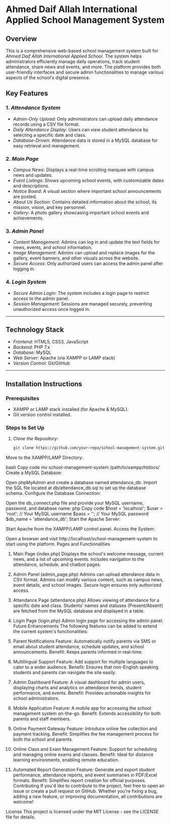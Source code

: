 # Ahmed Daif Allah International Applied School Management System

## Overview

This is a comprehensive web-based school management system built for *Ahmed Daif Allah International Applied School*. The system helps administrators efficiently manage daily operations, track student attendance, share news and events, and more. The platform provides both user-friendly interfaces and secure admin functionalities to manage various aspects of the school's digital presence.

## Key Features

### 1. *Attendance System*
   - *Admin-Only Upload*: Only administrators can upload daily attendance records using a CSV file format.
   - *Daily Attendance Display*: Users can view student attendance by selecting a specific date and class.
   - *Database-Driven*: Attendance data is stored in a MySQL database for easy retrieval and management.

### 2. *Main Page*
   - *Campus News*: Displays a real-time scrolling marquee with campus news and updates.
   - *Event Listings*: Shows upcoming school events, with customizable dates and descriptions.
   - *Notice Board*: A visual section where important school announcements are posted.
   - *About Us Section*: Contains detailed information about the school, its mission, vision, and key personnel.
   - *Gallery*: A photo gallery showcasing important school events and achievements.

### 3. *Admin Panel*
   - *Content Management*: Admins can log in and update the text fields for news, events, and school information.
   - *Image Management*: Admins can upload and replace images for the gallery, event banners, and other visuals across the website.
   - *Secure Access*: Only authorized users can access the admin panel after logging in.

### 4. *Login System*
   - *Secure Admin Login*: The system includes a login page to restrict access to the admin panel.
   - *Session Management*: Sessions are managed securely, preventing unauthorized access once logged in.

---

## Technology Stack

- *Frontend*: HTML5, CSS3, JavaScript
- *Backend*: PHP 7.x
- *Database*: MySQL
- *Web Server*: Apache (via XAMPP or LAMP stack)
- *Version Control*: Git/GitHub

---

## Installation Instructions

### Prerequisites

- XAMPP or LAMP stack installed (for Apache & MySQL).
- Git version control installed.

### Steps to Set Up

1. *Clone the Repository*:
   ```bash
   git clone https://github.com/your-repo/school-management-system.git
Move to the XAMPP/LAMP Directory:

bash
Copy code
mv school-management-system /path/to/xampp/htdocs/
Create a MySQL Database:

Open phpMyAdmin and create a database named attendance_db.
Import the SQL file located at db/attendance_db.sql to set up the database schema.
Configure the Database Connection:

Open the db_connect.php file and provide your MySQL username, password, and database name:
php
Copy code
$host = 'localhost';
$user = 'root'; // Your MySQL username
$pass = ''; // Your MySQL password
$db_name = 'attendance_db';
Start the Apache Server:

Start Apache from the XAMPP/LAMP control panel.
Access the System:

Open a browser and visit http://localhost/school-management-system to start using the platform.
Pages and Functionalities
1. Main Page (index.php)
Displays the school's welcome message, current news, and a list of upcoming events.
Includes navigation to the attendance, schedule, and chatbot pages.
2. Admin Panel (admin_page.php)
Admins can upload attendance data in CSV format.
Admins can modify various content, such as campus news, event details, and school images.
Secure login ensures only authorized access.
3. Attendance Page (attendance.php)
Allows viewing of attendance for a specific date and class.
Students' names and statuses (Present/Absent) are fetched from the MySQL database and displayed in a table.
4. Login Page (login.php)
Admin login page for accessing the admin panel.
Future Enhancements
The following features can be added to extend the current system's functionalities:

1. Parent Notifications
Feature: Automatically notify parents via SMS or email about student attendance, schedule updates, and school announcements.
Benefit: Keeps parents informed in real-time.
2. Multilingual Support
Feature: Add support for multiple languages to cater to a wider audience.
Benefit: Ensures that non-English speaking students and parents can navigate the site easily.
3. Admin Dashboard
Feature: A visual dashboard for admin users, displaying charts and analytics on attendance trends, student performance, and events.
Benefit: Provides actionable insights for school administrators.
4. Mobile Application
Feature: A mobile app for accessing the school management system on-the-go.
Benefit: Extends accessibility for both parents and staff members.
5. Online Payment Gateway
Feature: Introduce online fee collection and payment tracking.
Benefit: Simplifies the fee management process for both the school and parents.
6. Online Class and Exam Management
Feature: Support for scheduling and managing online exams and classes.
Benefit: Ideal for distance learning environments, enabling remote education.
7. Automated Report Generation
Feature: Generate and export student performance, attendance reports, and event summaries in PDF/Excel formats.
Benefit: Simplifies report creation for official purposes.
Contributing
If you'd like to contribute to the project, feel free to open an issue or create a pull request on GitHub. Whether you're fixing a bug, adding a new feature, or improving documentation, all contributions are welcome!

License
This project is licensed under the MIT License - see the LICENSE file for details.